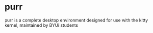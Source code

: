 # purr
purr is a complete desktop environment designed for use with the kitty kernel, maintained by BYUi students
